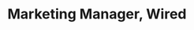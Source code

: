 ---
company: Conde Nast
name: Jeremy White
title: Marketing Manager, Wired
shortQuote: Tom did analytics work and was great
longQuote:
companyLogo: conde-nast.svg
headshot:
picture:
caseStudyURL:
---